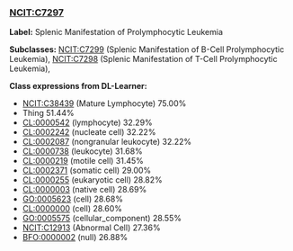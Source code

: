 
### [NCIT:C7297](http://purl.obolibrary.org/obo/NCIT_C7297)
**Label:** Splenic Manifestation of Prolymphocytic Leukemia

**Subclasses:** [NCIT:C7299](http://purl.obolibrary.org/obo/NCIT_C7299) (Splenic Manifestation of B-Cell Prolymphocytic Leukemia), [NCIT:C7298](http://purl.obolibrary.org/obo/NCIT_C7298) (Splenic Manifestation of T-Cell Prolymphocytic Leukemia), 

**Class expressions from DL-Learner:**

- [NCIT:C38439](http://purl.obolibrary.org/obo/NCIT_C38439) (Mature Lymphocyte) 75.00%
- Thing 51.44%
- [CL:0000542](http://purl.obolibrary.org/obo/CL_0000542) (lymphocyte) 32.29%
- [CL:0002242](http://purl.obolibrary.org/obo/CL_0002242) (nucleate cell) 32.22%
- [CL:0002087](http://purl.obolibrary.org/obo/CL_0002087) (nongranular leukocyte) 32.22%
- [CL:0000738](http://purl.obolibrary.org/obo/CL_0000738) (leukocyte) 31.68%
- [CL:0000219](http://purl.obolibrary.org/obo/CL_0000219) (motile cell) 31.45%
- [CL:0002371](http://purl.obolibrary.org/obo/CL_0002371) (somatic cell) 29.00%
- [CL:0000255](http://purl.obolibrary.org/obo/CL_0000255) (eukaryotic cell) 28.82%
- [CL:0000003](http://purl.obolibrary.org/obo/CL_0000003) (native cell) 28.69%
- [GO:0005623](http://purl.obolibrary.org/obo/GO_0005623) (cell) 28.68%
- [CL:0000000](http://purl.obolibrary.org/obo/CL_0000000) (cell) 28.60%
- [GO:0005575](http://purl.obolibrary.org/obo/GO_0005575) (cellular_component) 28.55%
- [NCIT:C12913](http://purl.obolibrary.org/obo/NCIT_C12913) (Abnormal Cell) 27.36%
- [BFO:0000002](http://purl.obolibrary.org/obo/BFO_0000002) (null) 26.88%


